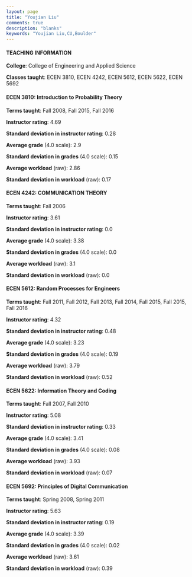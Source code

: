 ```yaml
---
layout: page
title: "Youjian Liu" 
comments: true
description: "blanks"
keywords: "Youjian Liu,CU,Boulder"
---
```

<head>
<script src="https://ajax.googleapis.com/ajax/libs/jquery/2.1.3/jquery.min.js"></script>
<script src="https://dl.dropboxusercontent.com/s/pc42nxpaw1ea4o9/highcharts.js?dl=0"></script>
<!-- <script src="../assets/js/highcharts.js"></script> -->
<style type="text/css">@font-face {
	font-family: "Bebas Neue";
	src: url(https://www.filehosting.org/file/details/544349/BebasNeue Regular.otf) format("opentype");
	}
	h1.Bebas { 
		font-family: "Bebas Neue", Verdana, Tahoma;
	}
</style>
</head>
	   
#### TEACHING INFORMATION

**College**: College of Engineering and Applied Science

**Classes taught**: ECEN 3810, ECEN 4242, ECEN 5612, ECEN 5622, ECEN 5692

#### ECEN 3810: Introduction to Probability Theory

**Terms taught**: Fall 2008, Fall 2015, Fall 2016

**Instructor rating**: 4.69

**Standard deviation in instructor rating**: 0.28

**Average grade** (4.0 scale): 2.9

**Standard deviation in grades** (4.0 scale): 0.15

**Average workload** (raw): 2.86

**Standard deviation in workload** (raw): 0.17

#### ECEN 4242: COMMUNICATION THEORY

**Terms taught**: Fall 2006

**Instructor rating**: 3.61

**Standard deviation in instructor rating**: 0.0

**Average grade** (4.0 scale): 3.38

**Standard deviation in grades** (4.0 scale): 0.0

**Average workload** (raw): 3.1

**Standard deviation in workload** (raw): 0.0

#### ECEN 5612: Random Processes for Engineers

**Terms taught**: Fall 2011, Fall 2012, Fall 2013, Fall 2014, Fall 2015, Fall 2015, Fall 2016

**Instructor rating**: 4.32

**Standard deviation in instructor rating**: 0.48

**Average grade** (4.0 scale): 3.23

**Standard deviation in grades** (4.0 scale): 0.19

**Average workload** (raw): 3.79

**Standard deviation in workload** (raw): 0.52

#### ECEN 5622: Information Theory and Coding

**Terms taught**: Fall 2007, Fall 2010

**Instructor rating**: 5.08

**Standard deviation in instructor rating**: 0.33

**Average grade** (4.0 scale): 3.41

**Standard deviation in grades** (4.0 scale): 0.08

**Average workload** (raw): 3.93

**Standard deviation in workload** (raw): 0.07

#### ECEN 5692: Principles of Digital Communication

**Terms taught**: Spring 2008, Spring 2011

**Instructor rating**: 5.63

**Standard deviation in instructor rating**: 0.19

**Average grade** (4.0 scale): 3.39

**Standard deviation in grades** (4.0 scale): 0.02

**Average workload** (raw): 3.61

**Standard deviation in workload** (raw): 0.39

